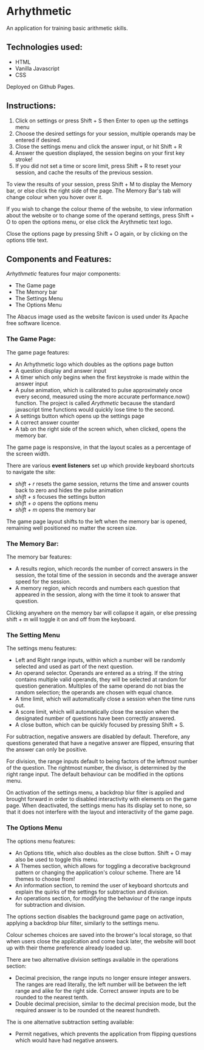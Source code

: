 # Arhythmetic

An application for training basic arithmetic skills.

## Technologies used:

- HTML
- Vanilla Javascript
- CSS

Deployed on Github Pages.

## Instructions:

1. Click on settings or press Shift + S then Enter to open up the settings menu
2. Choose the desired settings for your session, multiple operands may be entered if desired.
3. Close the settings menu and click the answer input, or hit Shift + R
4. Answer the question displayed, the session begins on your first key stroke!
5. If you did not set a time or score limit, press Shift + R to reset your session, and cache the results of the previous session.

To view the results of your session, press Shift + M to display the Memory bar, or else click the right side of the page.
The Memory Bar's tab will change colour when you hover over it.

If you wish to change the colour theme of the website, to view information about the website or to change some of the operand settings, press Shift + O to open the options menu, or else click the Arythmetic text logo.

Close the options page by pressing Shift + O again, or by clicking on the options title text.

## Components and Features:
_Arhythmetic_ features four major components:
- The Game page
- The Memory bar
- The Settings Menu
- The Options Menu

The Abacus image used as the website favicon is used under its Apache free software licence.

### The Game Page:
The game page features:
- An Arhythmetic logo which doubles as the options page button
- A question display and answer input
- A timer which only begins when the first keystroke is made within the answer input
- A pulse animation, which is calibrated to pulse approximately once every second, measured using the more accurate performance.now() function. The project is called _Arythmetic_ because the standard javascript time functions would quickly lose time to the second.
- A settings button which opens up the settings page
- A correct answer counter
- A tab on the right side of the screen which, when clicked, opens the memory bar.

The game page is responsive, in that the layout scales as a percentage of the screen width.
 
There are various **event listeners** set up which provide keyboard shortcuts to navigate the site:
- _shift + r_ resets the game session, returns the time and answer counts back to zero and hides the pulse animation
- _shift + s_ focuses the settings button
- _shift + o_ opens the options menu
- _shift + m_ opens the memory bar

The game page layout shifts to the left when the memory bar is opened, remaining well positioned no matter the screen size.

### The Memory Bar:
The memory bar features:
- A results region, which records the number of correct answers in the session, the total time of the session in seconds and the average answer speed for the session.
- A memory region, which records and numbers each question that appeared in the session, along with the time it took to answer that question.

Clicking anywhere on the memory bar will collapse it again, or else pressing shift + m will toggle it on and off from the keyboard.

### The Setting Menu
The settings menu features:
- Left and Right range inputs, within which a number will be randomly selected and used as part of the next question.
- An operand selector. Operands are entered as a string. If the string contains multiple valid operands, they will be selected at random for question generation. Multiples of the same operand do not bias the random selection; the operands are chosen with equal chance.
- A time limit, which will automatically close a session when the time runs out.
- A score limit, which will automatically close the session when the designated number of questions have been correctly answered.
- A close button, which can be quickly focused by pressing Shift + S.

For subtraction, negative answers are disabled by default. Therefore, any questions generated that have a negative answer are flipped, ensuring that the answer can only be positive.

For division, the range inputs default to being factors of the leftmost number of the question. The rightmost number, the divisor, is determined by the right range input. The default behaviour can be modified in the options menu.

On activation of the settings menu, a backdrop blur filter is applied and brought forward in order to disabled interactivity with elements on the game page.
When deactivated, the settings menu has its display set to none, so that it does not interfere with the layout and interactivity of the game page.

### The Options Menu
The options menu features:
- An Options title, which also doubles as the close button. Shift + O may also be used to toggle this menu.
- A Themes section, which allows for toggling a decorative background pattern or changing the application's colour scheme. There are 14 themes to choose from!
- An information section, to remind the user of keyboard shortcuts and explain the quirks of the settings for subtraction and division.
- An operations section, for modifying the behaviour of the range inputs for subtraction and division.

The options section disables the background game page on activation, applying a backdrop blur filter, similarly to the settings menu.

Colour schemes choices are saved into the brower's local storage, so that when users close the application and come back later, the website will boot up with their theme preference already loaded up.

There are two alternative division settings available in the operations section:
- Decimal precision, the range inputs no longer ensure integer answers. The ranges are read literally, the left number will be between the left range and alike for the right side. Correct answer inputs are to be rounded to the nearest tenth.
- Double decimal precision, similar to the decimal precision mode, but the required answer is to be rounded ot the nearest hundreth.

The is one alternative subtraction setting available:
- Permit negatives, which prevents the application from flipping questions which would have had negative answers.